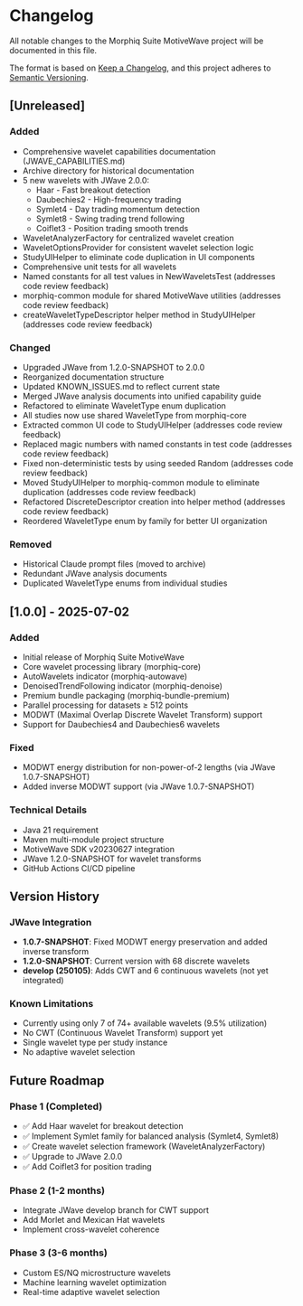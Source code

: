 # Changelog

All notable changes to the Morphiq Suite MotiveWave project will be documented in this file.

The format is based on [Keep a Changelog](https://keepachangelog.com/en/1.1.0/),
and this project adheres to [Semantic Versioning](https://semver.org/spec/v2.0.0.html).

## [Unreleased]

### Added
- Comprehensive wavelet capabilities documentation (JWAVE_CAPABILITIES.md)
- Archive directory for historical documentation
- 5 new wavelets with JWave 2.0.0:
  - Haar - Fast breakout detection
  - Daubechies2 - High-frequency trading
  - Symlet4 - Day trading momentum detection
  - Symlet8 - Swing trading trend following
  - Coiflet3 - Position trading smooth trends
- WaveletAnalyzerFactory for centralized wavelet creation
- WaveletOptionsProvider for consistent wavelet selection logic
- StudyUIHelper to eliminate code duplication in UI components
- Comprehensive unit tests for all wavelets
- Named constants for all test values in NewWaveletsTest (addresses code review feedback)
- morphiq-common module for shared MotiveWave utilities (addresses code review feedback)
- createWaveletTypeDescriptor helper method in StudyUIHelper (addresses code review feedback)

### Changed
- Upgraded JWave from 1.2.0-SNAPSHOT to 2.0.0
- Reorganized documentation structure
- Updated KNOWN_ISSUES.md to reflect current state
- Merged JWave analysis documents into unified capability guide
- Refactored to eliminate WaveletType enum duplication
- All studies now use shared WaveletType from morphiq-core
- Extracted common UI code to StudyUIHelper (addresses code review feedback)
- Replaced magic numbers with named constants in test code (addresses code review feedback)
- Fixed non-deterministic tests by using seeded Random (addresses code review feedback)
- Moved StudyUIHelper to morphiq-common module to eliminate duplication (addresses code review feedback)
- Refactored DiscreteDescriptor creation into helper method (addresses code review feedback)
- Reordered WaveletType enum by family for better UI organization

### Removed
- Historical Claude prompt files (moved to archive)
- Redundant JWave analysis documents
- Duplicated WaveletType enums from individual studies

## [1.0.0] - 2025-07-02

### Added
- Initial release of Morphiq Suite MotiveWave
- Core wavelet processing library (morphiq-core)
- AutoWavelets indicator (morphiq-autowave) 
- DenoisedTrendFollowing indicator (morphiq-denoise)
- Premium bundle packaging (morphiq-bundle-premium)
- Parallel processing for datasets ≥ 512 points
- MODWT (Maximal Overlap Discrete Wavelet Transform) support
- Support for Daubechies4 and Daubechies6 wavelets

### Fixed
- MODWT energy distribution for non-power-of-2 lengths (via JWave 1.0.7-SNAPSHOT)
- Added inverse MODWT support (via JWave 1.0.7-SNAPSHOT)

### Technical Details
- Java 21 requirement
- Maven multi-module project structure
- MotiveWave SDK v20230627 integration
- JWave 1.2.0-SNAPSHOT for wavelet transforms
- GitHub Actions CI/CD pipeline

## Version History

### JWave Integration
- **1.0.7-SNAPSHOT**: Fixed MODWT energy preservation and added inverse transform
- **1.2.0-SNAPSHOT**: Current version with 68 discrete wavelets
- **develop (250105)**: Adds CWT and 6 continuous wavelets (not yet integrated)

### Known Limitations
- Currently using only 7 of 74+ available wavelets (9.5% utilization)
- No CWT (Continuous Wavelet Transform) support yet
- Single wavelet type per study instance
- No adaptive wavelet selection

## Future Roadmap

### Phase 1 (Completed)
- ✅ Add Haar wavelet for breakout detection
- ✅ Implement Symlet family for balanced analysis (Symlet4, Symlet8)
- ✅ Create wavelet selection framework (WaveletAnalyzerFactory)
- ✅ Upgrade to JWave 2.0.0
- ✅ Add Coiflet3 for position trading

### Phase 2 (1-2 months)
- Integrate JWave develop branch for CWT support
- Add Morlet and Mexican Hat wavelets
- Implement cross-wavelet coherence

### Phase 3 (3-6 months)
- Custom ES/NQ microstructure wavelets
- Machine learning wavelet optimization
- Real-time adaptive wavelet selection